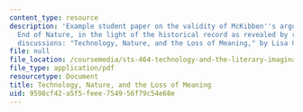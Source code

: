 ```yaml
---
content_type: resource
description: 'Example student paper on the validity of McKibben''s argument in The
  End of Nature, in the light of the historical record as revealed by readings and
  discussions: "Technology, Nature, and the Loss of Meaning," by Lisa Crystal.'
file: null
file_location: /coursemedia/sts-464-technology-and-the-literary-imagination-spring-2008/9598cf42a5f5feee754956f79c54e68e_crystal_final.pdf
file_type: application/pdf
resourcetype: Document
title: Technology, Nature, and the Loss of Meaning
uid: 9598cf42-a5f5-feee-7549-56f79c54e68e
---
```

